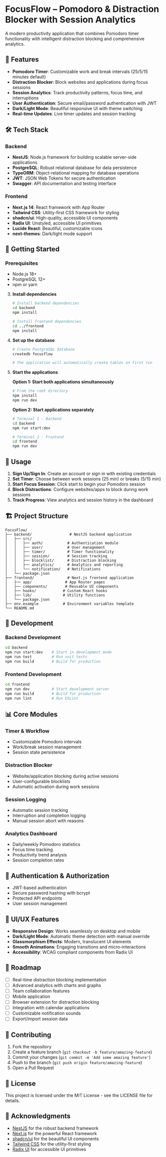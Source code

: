 # FocusFlow – Pomodoro & Distraction Blocker with Session Analytics

A modern productivity application that combines Pomodoro timer functionality with intelligent distraction blocking and comprehensive analytics.

## 🎯 Features

- **Pomodoro Timer**: Customizable work and break intervals (25/5/15 minutes default)
- **Distraction Blocker**: Block websites and applications during focus sessions
- **Session Analytics**: Track productivity patterns, focus time, and interruptions
- **User Authentication**: Secure email/password authentication with JWT
- **Dark/Light Mode**: Beautiful responsive UI with theme switching
- **Real-time Updates**: Live timer updates and session tracking

## 🛠 Tech Stack

### Backend
- **NestJS**: Node.js framework for building scalable server-side applications
- **PostgreSQL**: Robust relational database for data persistence
- **TypeORM**: Object-relational mapping for database operations
- **JWT**: JSON Web Tokens for secure authentication
- **Swagger**: API documentation and testing interface

### Frontend
- **Next.js 14**: React framework with App Router
- **Tailwind CSS**: Utility-first CSS framework for styling
- **shadcn/ui**: High-quality, accessible UI components
- **Radix UI**: Unstyled, accessible UI primitives
- **Lucide React**: Beautiful, customizable icons
- **next-themes**: Dark/light mode support

## 🚀 Getting Started

### Prerequisites
- Node.js 18+ 
- PostgreSQL 12+
- npm or yarn


3. **Install dependencies**
   ```bash
   # Install backend dependencies
   cd backend
   npm install

   # Install frontend dependencies
   cd ../frontend
   npm install
   ```

4. **Set up the database**
   ```bash
   # Create PostgreSQL database
   createdb focusflow
   
   # The application will automatically create tables on first run
   ```

5. **Start the applications**
   
   **Option 1: Start both applications simultaneously**
   ```bash
   # From the root directory
   npm install
   npm run dev
   ```

   **Option 2: Start applications separately**
   ```bash
   # Terminal 1 - Backend
   cd backend
   npm run start:dev

   # Terminal 2 - Frontend  
   cd frontend
   npm run dev
   ```

## 📱 Usage

1. **Sign Up/Sign In**: Create an account or sign in with existing credentials
2. **Set Timer**: Choose between work sessions (25 min) or breaks (5/15 min)
3. **Start Focus Session**: Click start to begin your Pomodoro session
4. **Block Distractions**: Configure websites/apps to block during work sessions
5. **Track Progress**: View analytics and session history in the dashboard

## 🏗 Project Structure

```
FocusFlow/
├── backend/                 # NestJS backend application
│   ├── src/
│   │   ├── auth/           # Authentication module
│   │   ├── user/           # User management
│   │   ├── timer/          # Timer functionality
│   │   ├── session/        # Session tracking
│   │   ├── blocklist/      # Distraction blocking
│   │   ├── analytics/      # Analytics and reporting
│   │   └── notification/   # Notifications
│   └── package.json
├── frontend/               # Next.js frontend application
│   ├── app/               # App Router pages
│   ├── components/        # Reusable UI components
│   ├── hooks/            # Custom React hooks
│   ├── lib/              # Utility functions
│   └── package.json
├── env.example           # Environment variables template
└── README.md
```

## 🔧 Development

### Backend Development
```bash
cd backend
npm run start:dev    # Start in development mode
npm run test         # Run unit tests
npm run build        # Build for production
```

### Frontend Development
```bash
cd frontend
npm run dev          # Start development server
npm run build        # Build for production
npm run lint         # Run ESLint
```

## 📊 Core Modules

### Timer & Workflow
- Customizable Pomodoro intervals
- Work/break session management
- Session state persistence

### Distraction Blocker
- Website/application blocking during active sessions
- User-configurable blocklists
- Automatic activation during work sessions

### Session Logging
- Automatic session tracking
- Interruption and completion logging
- Manual session abort with reasons

### Analytics Dashboard
- Daily/weekly Pomodoro statistics
- Focus time tracking
- Productivity trend analysis
- Session completion rates

## 🔐 Authentication & Authorization

- JWT-based authentication
- Secure password hashing with bcrypt
- Protected API endpoints
- User session management

## 🎨 UI/UX Features

- **Responsive Design**: Works seamlessly on desktop and mobile
- **Dark/Light Mode**: Automatic theme detection with manual override
- **Glassmorphism Effects**: Modern, translucent UI elements
- **Smooth Animations**: Engaging transitions and micro-interactions
- **Accessibility**: WCAG compliant components from Radix UI

## 🚧 Roadmap

- [ ] Real-time distraction blocking implementation
- [ ] Advanced analytics with charts and graphs
- [ ] Team collaboration features
- [ ] Mobile application
- [ ] Browser extension for distraction blocking
- [ ] Integration with calendar applications
- [ ] Customizable notification sounds
- [ ] Export/import session data

## 🤝 Contributing

1. Fork the repository
2. Create a feature branch (`git checkout -b feature/amazing-feature`)
3. Commit your changes (`git commit -m 'Add some amazing feature'`)
4. Push to the branch (`git push origin feature/amazing-feature`)
5. Open a Pull Request

## 📄 License

This project is licensed under the MIT License - see the LICENSE file for details.

## 🙏 Acknowledgments

- [NestJS](https://nestjs.com/) for the robust backend framework
- [Next.js](https://nextjs.org/) for the powerful React framework
- [shadcn/ui](https://ui.shadcn.com/) for the beautiful UI components
- [Tailwind CSS](https://tailwindcss.com/) for the utility-first styling
- [Radix UI](https://www.radix-ui.com/) for accessible UI primitives